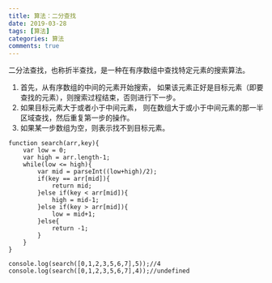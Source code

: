 ```yaml
---
title: 算法：二分查找
date: 2019-03-28
tags: [算法]
categories: 算法
comments: true
---
```


二分法查找，也称折半查找，是一种在有序数组中查找特定元素的搜索算法。
1. 首先，从有序数组的中间的元素开始搜索， 如果该元素正好是目标元素（即要查找的元素），则搜索过程结束，否则进行下一步。
2. 如果目标元素大于或者小于中间元素， 则在数组大于或小于中间元素的那一半区域查找，然后重复第一步的操作。
3. 如果某一步数组为空，则表示找不到目标元素。 

```
function search(arr,key){
    var low = 0;
    var high = arr.length-1;
    while(low <= high){
        var mid = parseInt((low+high)/2);
        if(key == arr[mid]){
            return mid;
        }else if(key < arr[mid]){
            high = mid-1;
        }else if(key > arr[mid]){
            low = mid+1;
        }else{
            return -1;
        }
    }
}

console.log(search([0,1,2,3,5,6,7],5));//4
console.log(search([0,1,2,3,5,6,7],4));//undefined
```
